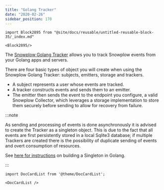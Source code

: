 ```yaml
---
title: "Golang Tracker"
date: "2020-02-26"
sidebar_position: 170
---
```


```mdx-code-block
import Block2895 from "@site/docs/reusable/untitled-reusable-block-35/_index.md"

<Block2895/>
```

The [Snowplow Golang Tracker](https://github.com/snowplow/snowplow-golang-tracker) allows you to track Snowplow events from your Golang apps and servers.

There are four basic types of object you will create when using the Snowplow Golang Tracker: subjects, emitters, storage and trackers.

* A subject represents a user whose events are tracked.
* A tracker constructs events and sends them to an emitter.
* The emitter then sends the event to the endpoint you configure, a valid Snowplow Collector, which leverages a storage implementation to store them securely before sending to allow for recovery from failure.

:::note

As sending and processing of events is done asynchronously it is advised to create the Tracker as a singleton object. This is due to the fact that all events are first persistently stored in a local Sqlite3 database; if multiple Trackers are created there is the possibility of duplicate sending of events and overt consumption of resources.

See [here for instructions](http://blog.ralch.com/tutorial/design-patterns/golang-singleton/) on building a Singleton in Golang.

:::

```mdx-code-block
import DocCardList from '@theme/DocCardList';

<DocCardList />
```
